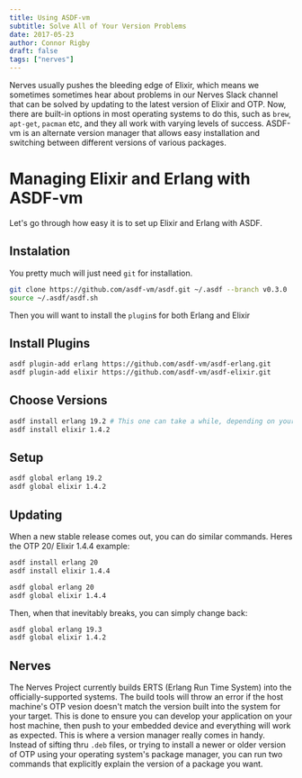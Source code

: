 ```yaml
---
title: Using ASDF-vm
subtitle: Solve All of Your Version Problems
date: 2017-05-23
author: Connor Rigby
draft: false
tags: ["nerves"]
---
```


Nerves usually pushes the bleeding edge of Elixir, which means we sometimes
sometimes hear about problems in our Nerves Slack channel that can be solved by
updating to the latest version of Elixir and OTP. Now, there are built-in options in most operating systems to do this, such as
`brew`, `apt-get`, `pacman` etc, and they all work with varying levels of success. ASDF-vm is an alternate version manager that allows easy installation and switching between different versions of various packages.

<!--more-->

# Managing Elixir and Erlang with ASDF-vm
Let's go through how easy it is to set up Elixir and Erlang with ASDF.

## Instalation
You pretty much will just need `git` for installation.
``` bash
git clone https://github.com/asdf-vm/asdf.git ~/.asdf --branch v0.3.0
source ~/.asdf/asdf.sh
```

Then you will want to install the `plugin`s for both Erlang and Elixir

## Install Plugins
``` bash
asdf plugin-add erlang https://github.com/asdf-vm/asdf-erlang.git
asdf plugin-add elixir https://github.com/asdf-vm/asdf-elixir.git
```

## Choose Versions
``` bash
asdf install erlang 19.2 # This one can take a while, depending on your machine
asdf install elixir 1.4.2
```

## Setup
``` bash
asdf global erlang 19.2
asdf global elixir 1.4.2
```

## Updating
When a new stable release comes out, you can do similar commands. Heres the OTP 20/ Elixir 1.4.4 example:
``` bash
asdf install erlang 20
asdf install elixir 1.4.4

asdf global erlang 20
asdf global elixir 1.4.4
```

Then, when that inevitably breaks, you can simply change back:
``` bash
asdf global erlang 19.3
asdf global elixir 1.4.2
```

## Nerves
The Nerves Project currently builds ERTS (Erlang Run Time System) into the officially-supported systems. The build tools will throw an error if the host machine's OTP vesion doesn't match the version built into the system for your target.
This is done to ensure you can develop your application on your host machine, then push to your embedded device and everything will work as expected. This is where a version manager really comes in handy. Instead of sifting thru `.deb` files, or trying to install a newer or older version of OTP using your operating system's package manager, you can run two commands that explicitly explain the version of a package you want.

